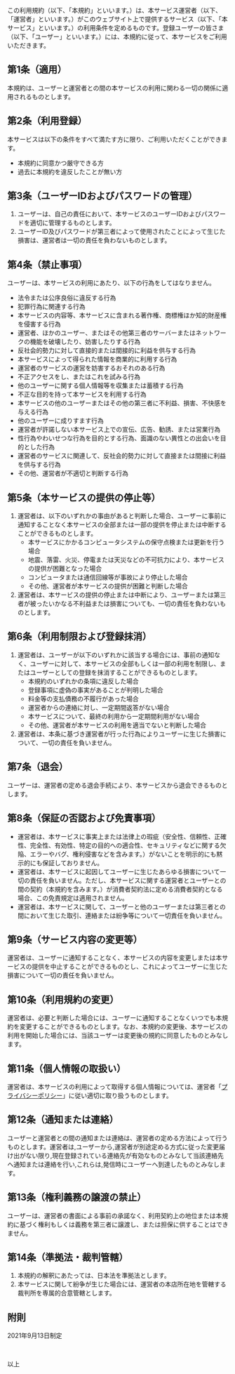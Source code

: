 この利用規約（以下、「本規約」といいます。）は、本サービス運営者（以下、「運営者」といいます。）がこのウェブサイト上で提供するサービス（以下、「本サービス」といいます。）の利用条件を定めるものです。登録ユーザーの皆さま（以下、「ユーザー」といいます。）には、本規約に従って、本サービスをご利用いただきます。

## 第1条（適用）

本規約は、ユーザーと運営者との間の本サービスの利用に関わる一切の関係に適用されるものとします。

## 第2条（利用登録）

本サービスは以下の条件をすべて満たす方に限り、ご利用いただくことができます。

- 本規約に同意かつ厳守できる方
- 過去に本規約を違反したことが無い方

## 第3条（ユーザーIDおよびパスワードの管理）

1. ユーザーは、自己の責任において、本サービスのユーザーIDおよびパスワードを適切に管理するものとします。
2. ユーザーID及びパスワードが第三者によって使用されたことによって生じた損害は、運営者は一切の責任を負わないものとします。

## 第4条（禁止事項）

ユーザーは、本サービスの利用にあたり、以下の行為をしてはなりません。

- 法令または公序良俗に違反する行為
- 犯罪行為に関連する行為
- 本サービスの内容等、本サービスに含まれる著作権、商標権ほか知的財産権を侵害する行為
- 運営者、ほかのユーザー、またはその他第三者のサーバーまたはネットワークの機能を破壊したり、妨害したりする行為
- 反社会的勢力に対して直接的または間接的に利益を供与する行為
- 本サービスによって得られた情報を商業的に利用する行為
- 運営者のサービスの運営を妨害するおそれのある行為
- 不正アクセスをし、またはこれを試みる行為
- 他のユーザーに関する個人情報等を収集または蓄積する行為
- 不正な目的を持って本サービスを利用する行為
- 本サービスの他のユーザーまたはその他の第三者に不利益、損害、不快感を与える行為
- 他のユーザーに成りすます行為
- 運営者が許諾しない本サービス上での宣伝、広告、勧誘、または営業行為
- 性行為やわいせつな行為を目的とする行為、面識のない異性との出会いを目的とした行為
- 運営者のサービスに関連して、反社会的勢力に対して直接または間接に利益を供与する行為
- その他、運営者が不適切と判断する行為

## 第5条（本サービスの提供の停止等）

1. 運営者は、以下のいずれかの事由があると判断した場合、ユーザーに事前に通知することなく本サービスの全部または一部の提供を停止または中断することができるものとします。
    - 本サービスにかかるコンピュータシステムの保守点検または更新を行う場合
    - 地震、落雷、火災、停電または天災などの不可抗力により、本サービスの提供が困難となった場合
    - コンピュータまたは通信回線等が事故により停止した場合
    - その他、運営者が本サービスの提供が困難と判断した場合
2. 運営者は、本サービスの提供の停止または中断により、ユーザーまたは第三者が被ったいかなる不利益または損害についても、一切の責任を負わないものとします。

## 第6条（利用制限および登録抹消）

1. 運営者は、ユーザーが以下のいずれかに該当する場合には、事前の通知なく、ユーザーに対して、本サービスの全部もしくは一部の利用を制限し、またはユーザーとしての登録を抹消することができるものとします。
    - 本規約のいずれかの条項に違反した場合
    - 登録事項に虚偽の事実があることが判明した場合
    - 料金等の支払債務の不履行があった場合
    - 運営者からの連絡に対し、一定期間返答がない場合
    - 本サービスについて、最終の利用から一定期間利用がない場合
    - その他、運営者が本サービスの利用を適当でないと判断した場合
2. 運営者は、本条に基づき運営者が行った行為によりユーザーに生じた損害について、一切の責任を負いません。

## 第7条（退会）

ユーザーは、運営者の定める退会手続により、本サービスから退会できるものとします。

## 第8条（保証の否認および免責事項）

- 運営者は、本サービスに事実上または法律上の瑕疵（安全性、信頼性、正確性、完全性、有効性、特定の目的への適合性、セキュリティなどに関する欠陥、エラーやバグ、権利侵害などを含みます。）がないことを明示的にも黙示的にも保証しておりません。
- 運営者は、本サービスに起因してユーザーに生じたあらゆる損害について一切の責任を負いません。ただし、本サービスに関する運営者とユーザーとの間の契約（本規約を含みます。）が消費者契約法に定める消費者契約となる場合、この免責規定は適用されません。
- 運営者は、本サービスに関して、ユーザーと他のユーザーまたは第三者との間において生じた取引、連絡または紛争等について一切責任を負いません。

## 第9条（サービス内容の変更等）

運営者は、ユーザーに通知することなく、本サービスの内容を変更しまたは本サービスの提供を中止することができるものとし、これによってユーザーに生じた損害について一切の責任を負いません。

## 第10条（利用規約の変更）

運営者は、必要と判断した場合には、ユーザーに通知することなくいつでも本規約を変更することができるものとします。なお、本規約の変更後、本サービスの利用を開始した場合には、当該ユーザーは変更後の規約に同意したものとみなします。

## 第11条（個人情報の取扱い）

運営者は、本サービスの利用によって取得する個人情報については、運営者「[プライバシーポリシー](/privacy)」に従い適切に取り扱うものとします。

## 第12条（通知または連絡）

ユーザーと運営者との間の通知または連絡は、運営者の定める方法によって行うものとします。運営者は,ユーザーから,運営者が別途定める方式に従った変更届け出がない限り,現在登録されている連絡先が有効なものとみなして当該連絡先へ通知または連絡を行い,これらは,発信時にユーザーへ到達したものとみなします。

## 第13条（権利義務の譲渡の禁止）

ユーザーは、運営者の書面による事前の承諾なく、利用契約上の地位または本規約に基づく権利もしくは義務を第三者に譲渡し、または担保に供することはできません。

## 第14条（準拠法・裁判管轄）

1. 本規約の解釈にあたっては、日本法を準拠法とします。
2. 本サービスに関して紛争が生じた場合には、運営者の本店所在地を管轄する裁判所を専属的合意管轄とします。

## 附則

2021年9月13日制定

&nbsp;

以上
